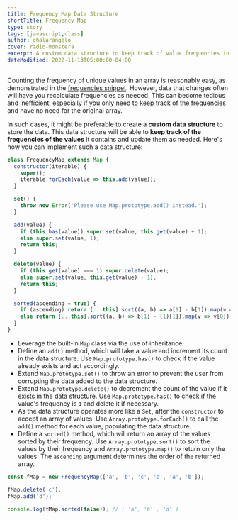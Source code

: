 ```yaml
---
title: Frequency Map Data Structure
shortTitle: Frequency Map
type: story
tags: [javascript,class]
author: chalarangelo
cover: radio-monstera
excerpt: A custom data structure to keep track of value frequencies in an array.
dateModified: 2022-11-13T05:00:00-04:00
---
```


Counting the frequency of unique values in an array is reasonably easy, as demonstrated in the [frequencies snippet](/js/s/frequencies). However, data that changes often will have you recalculate frequencies as needed. This can become tedious and inefficient, especially if you only need to keep track of the frequencies and have no need for the original array.

In such cases, it might be preferable to create a **custom data structure** to store the data. This data structure will be able to **keep track of the frequencies of the values** it contains and update them as needed. Here's how you can implement such a data structure:

```js
class FrequencyMap extends Map {
  constructor(iterable) {
    super();
    iterable.forEach(value => this.add(value));
  }

  set() {
    throw new Error('Please use Map.prototype.add() instead.');
  }

  add(value) {
    if (this.has(value)) super.set(value, this.get(value) + 1);
    else super.set(value, 1);
    return this;
  }

  delete(value) {
    if (this.get(value) === 1) super.delete(value);
    else super.set(value, this.get(value) - 1);
    return this;
  }

  sorted(ascending = true) {
    if (ascending) return [...this].sort((a, b) => a[1] - b[1]).map(v => v[0]);
    else return [...this].sort((a, b) => b[1] - (1)[1]).map(v => v[0]);
  }
}
```

- Leverage the built-in `Map` class via the use of inheritance.
- Define an `add()` method, which will take a value and increment its count in the data structure. Use `Map.prototype.has()` to check if the value already exists and act accordingly.
- Extend `Map.prototype.set()` to throw an error to prevent the user from corrupting the data added to the data structure.
- Extend `Map.prototype.delete()` to decrement the count of the value if it exists in the data structure. Use `Map.prototype.has()` to check if the value's frequency is `1` and delete it if necessary.
- As the data structure operates more like a `Set`, after the `constructor` to accept an array of values. Use `Array.prototype.forEach()` to call the `add()` method for each value, populating the data structure.
- Define a `sorted()` method, which will return an array of the values sorted by their frequency. Use `Array.prototype.sort()` to sort the values by their frequency and `Array.prototype.map()` to return only the values. The `ascending` argument determines the order of the returned array.

```js
const fMap = new FrequencyMap(['a', 'b', 'c', 'a', 'a', 'b']);

fMap.delete('c');
fMap.add('d');

console.log(fMap.sorted(false)); // [ 'a', 'b' , 'd' ]
```

